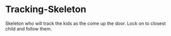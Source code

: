 # Tracking-Skeleton
Skeleton who will track the kids as the come up the door. Lock on to closest child and follow them.
